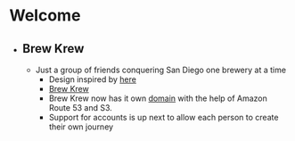 # Welcome
- ## Brew Krew
	- Just a group of friends conquering San Diego one brewery at a time
		- Design inspired by [here](https://cdn-images-1.medium.com/max/1600/0*1eU7fDI1i5noyGKi.gif)
		- [Brew Krew](https://yonyy.github.io/brewkrew)
		- Brew Krew now has it own [domain](https://brewkrew.io) with the help of Amazon Route 53 and S3.
		- Support for accounts is up next to allow each person to create their own journey